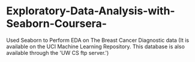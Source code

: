 # Exploratory-Data-Analysis-with-Seaborn-Coursera-
Used Seaborn to Perform EDA on The Breast Cancer Diagnostic data (It is available on the UCI Machine Learning Repository. This database is also available through the 'UW CS ftp server.')
